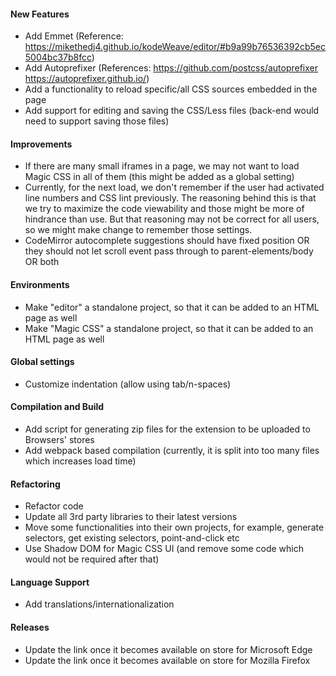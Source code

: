 #### New Features
* Add Emmet (Reference: https://mikethedj4.github.io/kodeWeave/editor/#b9a99b76536392cb5ec5004bc37b8fcc)
* Add Autoprefixer (References: https://github.com/postcss/autoprefixer https://autoprefixer.github.io/)
* Add a functionality to reload specific/all CSS sources embedded in the page
* Add support for editing and saving the CSS/Less files (back-end would need to support saving those files)

#### Improvements
* If there are many small iframes in a page, we may not want to load Magic CSS in all of them (this might be added as a global setting)
* Currently, for the next load, we don't remember if the user had activated line numbers and CSS lint previously. The reasoning behind this is that we try to maximize the code viewability and those might be more of hindrance than use. But that reasoning may not be correct for all users, so we might make change to remember those settings.
* CodeMirror autocomplete suggestions should have fixed position OR they should not let scroll event pass through to parent-elements/body OR both

#### Environments
* Make "editor" a standalone project, so that it can be added to an HTML page as well
* Make "Magic CSS" a standalone project, so that it can be added to an HTML page as well

#### Global settings
* Customize indentation (allow using tab/n-spaces)

#### Compilation and Build
* Add script for generating zip files for the extension to be uploaded to Browsers' stores
* Add webpack based compilation (currently, it is split into too many files which increases load time)

#### Refactoring
* Refactor code
* Update all 3rd party libraries to their latest versions
* Move some functionalities into their own projects, for example, generate selectors, get existing selectors, point-and-click etc
* Use Shadow DOM for Magic CSS UI (and remove some code which would not be required after that)

#### Language Support
* Add translations/internationalization

#### Releases
* Update the link once it becomes available on store for Microsoft Edge
* Update the link once it becomes available on store for Mozilla Firefox

